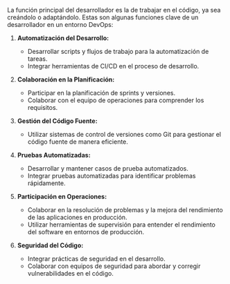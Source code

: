 La función principal del desarrollador es la de trabajar en el código, ya sea creándolo o adaptándolo. 
Estas son algunas funciones clave de un desarrollador en un entorno DevOps:

1. **Automatización del Desarrollo:**
   - Desarrollar scripts y flujos de trabajo para la automatización de tareas.
   - Integrar herramientas de CI/CD en el proceso de desarrollo.

2. **Colaboración en la Planificación:**
   - Participar en la planificación de sprints y versiones.
   - Colaborar con el equipo de operaciones para comprender los requisitos.

3. **Gestión del Código Fuente:**
   - Utilizar sistemas de control de versiones como Git para gestionar el código fuente de manera eficiente.

4. **Pruebas Automatizadas:**
   - Desarrollar y mantener casos de prueba automatizados.
   - Integrar pruebas automatizadas para identificar problemas rápidamente.

5. **Participación en Operaciones:**
   - Colaborar en la resolución de problemas y la mejora del rendimiento de las aplicaciones en producción.
   - Utilizar herramientas de supervisión para entender el rendimiento del software en entornos de producción.

6. **Seguridad del Código:**
   - Integrar prácticas de seguridad en el desarrollo.
   - Colaborar con equipos de seguridad para abordar y corregir vulnerabilidades en el código.
